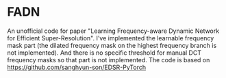 # FADN
An unofficial code for paper "Learning Frequency-aware Dynamic Network for Efficient Super-Resolution". I've implemented the learnable frequency mask part (the dilated frequency mask  on the highest frequency branch is not implemented).  And there is no specific threshold for manual DCT frequency masks so that part is not implemented. The code is based on https://github.com/sanghyun-son/EDSR-PyTorch
